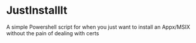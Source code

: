 # JustInstallIt
A simple Powershell script for when you just want to install an Appx/MSIX without the pain of dealing with certs
